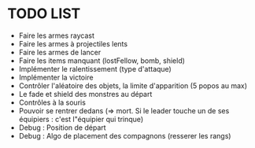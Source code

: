 TODO LIST
=========

* Faire les armes raycast
* Faire les armes à projectiles lents
* Faire les armes de lancer
* Faire les items manquant (lostFellow, bomb, shield)
* Implémenter le ralentissement (type d'attaque)
* Implémenter la victoire
* Contrôler l'aléatoire des objets, la limite d'apparition (5 popos au max)
* Le fade et shield des monstres au départ
* Contrôles à la souris
* Pouvoir se rentrer dedans (=> mort. Si le leader touche un de ses équipiers : c'est l"équipier qui trinque)
* Debug : Position de départ
* Debug : Algo de placement des compagnons (resserer les rangs)